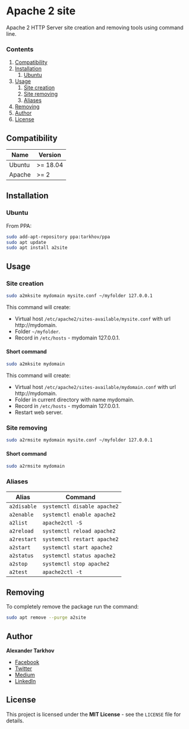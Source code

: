 # Apache 2 site

Apache 2 HTTP Server site creation and removing tools using command line.

### Contents

1. [Compatibility](#compatibility)
2. [Installation](#installation)
   1. [Ubuntu](#ubuntu)
3. [Usage](#usage)
   1. [Site creation](#site-creation)
   2. [Site removing](#site-removing)
   3. [Aliases](#aliases)
4. [Removing](#removing)
5. [Author](#author)
6. [License](#license)

## Compatibility

Name | Version
------- | -------
Ubuntu | >= 18.04
Apache | >= 2

## Installation

### Ubuntu

From PPA:

```bash
sudo add-apt-repository ppa:tarkhov/ppa
sudo apt update
sudo apt install a2site
```

## Usage

### Site creation

```bash
sudo a2mksite mydomain mysite.conf ~/myfolder 127.0.0.1
```

This command will create:

* Virtual host `/etc/apache2/sites-available/mysite.conf` with url http://mydomain.
* Folder `~/myfolder`.
* Record in `/etc/hosts` - mydomain   127.0.0.1.

#### Short command

```bash
sudo a2mksite mydomain
```

This command will create:

* Virtual host `/etc/apache2/sites-available/mydomain.conf` with url http://mydomain.
* Folder in current directory with name mydomain.
* Record in `/etc/hosts` - mydomain   127.0.0.1.
* Restart web server.

### Site removing

```bash
sudo a2rmsite mydomain mysite.conf ~/myfolder 127.0.0.1
```

#### Short command

```bash
sudo a2rmsite mydomain
```

### Aliases

Alias | Command
------- | -------
`a2disable` | `systemctl disable apache2`
`a2enable` | `systemctl enable apache2`
`a2list` | `apache2ctl -S`
`a2reload` | `systemctl reload apache2`
`a2restart` | `systemctl restart apache2`
`a2start` | `systemctl start apache2`
`a2status` | `systemctl status apache2`
`a2stop` | `systemctl stop apache2`
`a2test` | `apache2ctl -t`

## Removing

To completely remove the package run the command:

```bash
sudo apt remove --purge a2site
```

## Author

**Alexander Tarkhov**

* [Facebook](https://www.facebook.com/alex.tarkhov)
* [Twitter](https://twitter.com/alextarkhov)
* [Medium](https://medium.com/@tarkhov)
* [LinkedIn](https://www.linkedin.com/in/tarkhov/)

## License

This project is licensed under the **MIT License** - see the `LICENSE` file for details.
